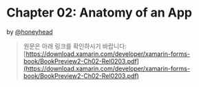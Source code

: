 # Chapter 02: Anatomy of an App #

by [@honeyhead](https://github.com/honeyhead)

> 원문은 아래 링크를 확인하시기 바랍니다:
> [https://download.xamarin.com/developer/xamarin-forms-book/BookPreview2-Ch02-Rel0203.pdf](https://download.xamarin.com/developer/xamarin-forms-book/BookPreview2-Ch02-Rel0203.pdf)
